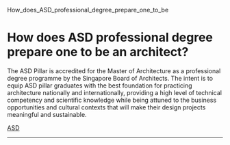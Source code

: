 How_does_ASD_professional_degree_prepare_one_to_be



How does ASD professional degree prepare one to be an architect?
================================================================

The ASD Pillar is accredited for the Master of Architecture as a professional degree programme by the Singapore Board of Architects. The intent is to equip ASD pillar graduates with the best foundation for practicing architecture nationally and internationally, providing a high level of technical competency and scientific knowledge while being attuned to the business opportunities and cultural contexts that will make their design projects meaningful and sustainable.

[ASD](https://www.sutd.edu.sg/asd/tag/asd/)

---

